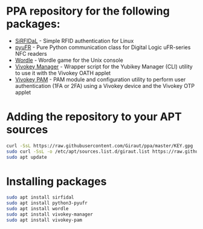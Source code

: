 # PPA repository for the following packages:

- [SiRFIDaL](https://github.com/Giraut/SiRFIDaL) - Simple RFID authentication for Linux
- [pyuFR](https://github.com/Giraut/pyuFR) - Pure Python communication class for Digital Logic uFR-series NFC readers
- [Wordle](https://github.com/Giraut/Wordle) - Wordle game for the Unix console
- [Vivokey Manager](https://github.com/Giraut/vivokey-manager) - Wrapper script for the Yubikey Manager (CLI) utility to use it with the Vivokey OATH applet
- [Vivokey PAM](https://github.com/Giraut/vivokey-pam) - PAM module and configuration utility to perform user authentication (1FA or 2FA) using a Vivokey device and the Vivokey OTP applet

# Adding the repository to your APT sources

```bash
curl -SsL https://raw.githubusercontent.com/Giraut/ppa/master/KEY.gpg | sudo apt-key add -
sudo curl -SsL -o /etc/apt/sources.list.d/giraut.list https://raw.githubusercontent.com/Giraut/ppa/master/giraut.list
sudo apt update
```

# Installing packages

```bash
sudo apt install sirfidal
sudo apt install python3-pyufr
sudo apt install wordle
sudo apt install vivokey-manager
sudo apt install vivokey-pam
```
